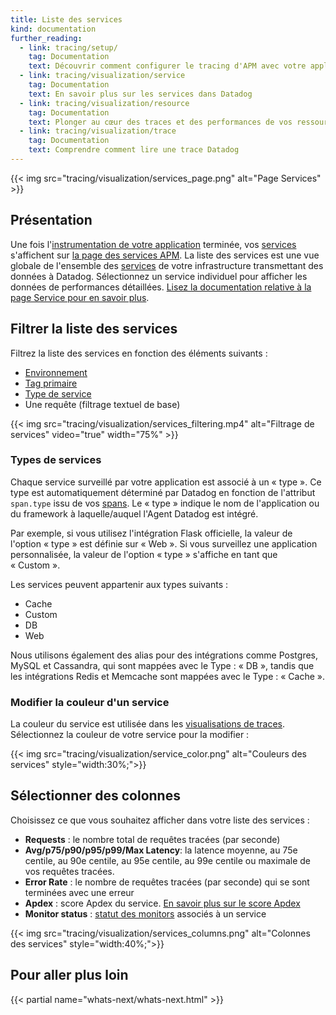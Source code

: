 ```yaml
---
title: Liste des services
kind: documentation
further_reading:
  - link: tracing/setup/
    tag: Documentation
    text: Découvrir comment configurer le tracing d'APM avec votre application
  - link: tracing/visualization/service
    tag: Documentation
    text: En savoir plus sur les services dans Datadog
  - link: tracing/visualization/resource
    tag: Documentation
    text: Plonger au cœur des traces et des performances de vos ressources
  - link: tracing/visualization/trace
    tag: Documentation
    text: Comprendre comment lire une trace Datadog
---
```

{{< img src="tracing/visualization/services_page.png" alt="Page Services"  >}}

## Présentation

Une fois l'[instrumentation de votre application][1] terminée, vos [services][2] s'affichent sur [la page des services APM][3]. La liste des services est une vue globale de l'ensemble des [services][4] de votre infrastructure transmettant des données à Datadog.
Sélectionnez un service individuel pour afficher les données de performances détaillées. [Lisez la documentation relative à la page Service pour en savoir plus][4].

## Filtrer la liste des services

Filtrez la liste des services en fonction des éléments suivants :

* [Environnement][5]
* [Tag primaire][6]
* [Type de service](#services-types)
* Une requête (filtrage textuel de base)

{{< img src="tracing/visualization/services_filtering.mp4" alt="Filtrage de services" video="true"  width="75%" >}}

### Types de services

Chaque service surveillé par votre application est associé à un « type ». Ce type est automatiquement déterminé par Datadog en fonction de l'attribut `span.type` issu de vos [spans][7]. Le « type » indique le nom de l'application ou du framework à laquelle/auquel l'Agent Datadog est intégré.

Par exemple, si vous utilisez l'intégration Flask officielle, la valeur de l'option « type » est définie sur « Web ». Si vous surveillez une application personnalisée, la valeur de l'option « type » s'affiche en tant que « Custom ».

Les services peuvent appartenir aux types suivants :

*  Cache
*  Custom
*  DB
*  Web

Nous utilisons également des alias pour des intégrations comme Postgres, MySQL et Cassandra, qui sont mappées avec le Type : « DB », tandis que les intégrations Redis et Memcache sont mappées avec le Type : « Cache ».

### Modifier la couleur d'un service

La couleur du service est utilisée dans les [visualisations de traces][8]. Sélectionnez la couleur de votre service pour la modifier :

{{< img src="tracing/visualization/service_color.png" alt="Couleurs des services"  style="width:30%;">}}

## Sélectionner des colonnes

Choisissez ce que vous souhaitez afficher dans votre liste des services :

* **Requests** : le nombre total de requêtes tracées (par seconde)
* **Avg/p75/p90/p95/p99/Max Latency**: la latence moyenne, au 75e centile, au 90e centile, au 95e centile, au 99e centile ou maximale de vos requêtes tracées.
* **Error Rate** : le nombre de requêtes tracées (par seconde) qui se sont terminées avec une erreur
* **Apdex** : score Apdex du service. [En savoir plus sur le score Apdex][9]
* **Monitor status** : [statut des monitors][10] associés à un service

{{< img src="tracing/visualization/services_columns.png" alt="Colonnes des services"  style="width:40%;">}}

## Pour aller plus loin

{{< partial name="whats-next/whats-next.html" >}}

[1]: /fr/tracing/send_traces
[2]: /fr/tracing/visualization/#services
[3]: https://app.datadoghq.com/apm/services
[4]: /fr/tracing/visualization/service
[5]: /fr/tracing/setting_primary_tags_to_scope/#environment
[6]: /fr/tracing/setting_primary_tags_to_scope
[7]: /fr/tracing/visualization/trace/#spans
[8]: /fr/tracing/visualization/trace
[9]: /fr/tracing/faq/how-to-configure-an-apdex-for-your-traces-with-datadog-apm
[10]: /fr/tracing/visualization/service/#service-monitor